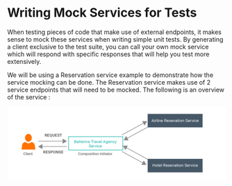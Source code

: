 # Writing Mock Services for Tests

When testing pieces of code that make use of external endpoints, it makes sense to mock these services when writing simple unit tests. By generating a client exclusive to the test suite, you can call your own mock service which will respond with specific responses that will help you test more extensively.

We will be using a Reservation service example to demonstrate how the service mocking can be done. The Reservation service makes use of 2 service endpoints that will need to be mocked. The following is an overview of the service :

![alt text](Writing_Mock_Services_For_Tests/Blog/service-composition.png)

